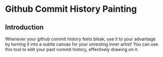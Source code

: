 # Github Commit History Painting

## Introduction

Whenever your github commit history feels bleak, use it to your advantage by turning it into a subtle canvas for your unresting inner artist! You can use this tool to edit your past commit history, effectively drawing on it.